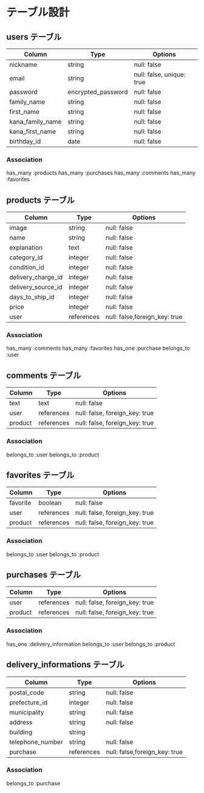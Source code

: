 # テーブル設計

## users テーブル

| Column           | Type               | Options                       |
| ---------------- | ------------------ | ----------------------------- |
| nickname         | string             | null: false                   |
| email            | string             | null: false, unique: true     |
| password         | encrypted_password | null: false                   |
| family_name      | string             | null: false                   |
| first_name       | string             | null: false                   |
| kana_family_name | string             | null: false                   |
| kana_first_name  | string             | null: false                   |
| birthday_id      | date               | null: false                   |

### Association
has_many :products
has_many :purchases
has_many :comments
has_many :favorites


## products テーブル

| Column             | Type       | Options                       |
| ------------------ | ---------- | ----------------------------- |
| image              | string     | null: false                   |
| name               | string     | null: false                   |
| explanation        | text       | null: false                   |
| category_id        | integer    | null: false                   |
| condition_id       | integer    | null: false                   |
| delivery_charge_id | integer    | null: false                   |
| delivery_source_id | integer    | null: false                   |
| days_to_ship_id    | integer    | null: false                   |
| price              | integer    | null: false                   |
| user               | references | null: false,foreign_key: true |

### Association
has_many   :comments
has_many   :favorites
has_one    :purchase
belongs_to :user


## comments テーブル

| Column  | Type       | Options                        |
| ------- | ---------- | ------------------------------ |
| text    | text       | null: false                    |
| user    | references | null: false, foreign_key: true |
| product | references | null: false, foreign_key: true |

### Association
belongs_to :user
belongs_to :product


## favorites テーブル

| Column   | Type       | Options                        |
| -------- | ---------- | ------------------------------ |
| favorite | boolean    | null: false                    |
| user     | references | null: false, foreign_key: true |
| product  | references | null: false, foreign_key: true |

### Association
belongs_to :user
belongs_to :product


## purchases テーブル

| Column   | Type       | Options                        |
| -------- | ---------- | ------------------------------ |
| user     | references | null: false, foreign_key: true |
| product  | references | null: false, foreign_key: true |

### Association
has_one    :delivery_information
belongs_to :user
belongs_to :product


## delivery_informations テーブル

| Column           | Type       | Options                       |
| ---------------- | ---------- | ----------------------------- |
| postal_code      | string     | null: false                   |
| prefecture_id    | integer    | null: false                   |
| municipality     | string     | null: false                   |
| address          | string     | null: false                   |
| building         | string     |                               |
| telephone_number | string     | null: false                   |
| purchase         | references | null: false,foreign_key: true |

### Association
belongs_to :purchase